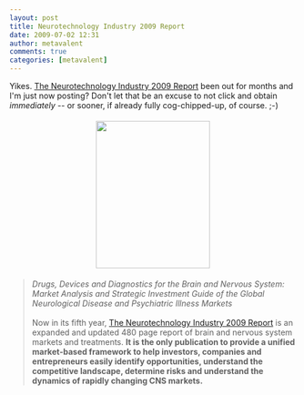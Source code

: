 ```yaml
---
layout: post
title: Neurotechnology Industry 2009 Report
date: 2009-07-02 12:31
author: metavalent
comments: true
categories: [metavalent]
---
```

<p>Yikes. <a href="http://www.neuroinsights.com/marketreports/marketreport2009.html">The Neurotechnology Industry 2009 Report</a> been out for months and I'm just now posting? Don't let that be an excuse to not click and obtain <em>immediately -- </em>or sooner, if already fully cog-chipped-up, of course. ;-) </p>
<p align="center"><a href="http://www.neuroinsights.com/marketreports/marketreport2009.html"><img height="259" border="0" width="200" style="margin:5px;" alt="" src="http://metavalent.com/assets/images/2009_NIR_CoverShot_B_200.jpg" /></a></p>
<blockquote>
    <p><em>Drugs, Devices and Diagnostics for the Brain and Nervous System: Market Analysis and Strategic Investment Guide of the Global Neurological Disease and Psychiatric Illness Markets</em><br /><br />Now in its fifth year, <a href="http://www.neuroinsights.com/marketreports/marketreport2009.html">The Neurotechnology Industry 2009 Report</a> is an expanded and updated 480 page report of brain and nervous system markets and treatments. <strong>It is the only publication to provide a unified market-based framework to help investors, companies and entrepreneurs easily identify opportunities, understand the competitive landscape, determine risks and understand the dynamics of rapidly changing CNS markets.</strong></p>
</blockquote>

